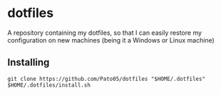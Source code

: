 # dotfiles
A repository containing my dotfiles, so that I can easily restore my configuration on new machines (being it a Windows or Linux machine)

## Installing
```
git clone https://github.com/Pato05/dotfiles "$HOME/.dotfiles"
$HOME/.dotfiles/install.sh
```
